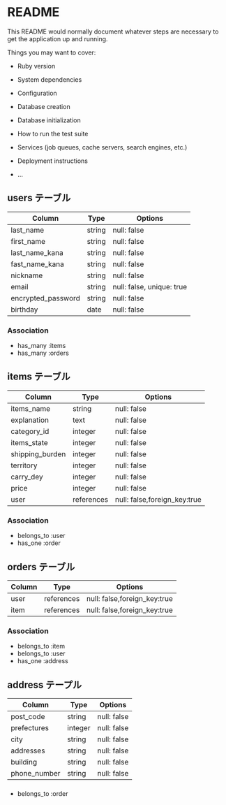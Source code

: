 # README

This README would normally document whatever steps are necessary to get the
application up and running.

Things you may want to cover:

* Ruby version

* System dependencies

* Configuration

* Database creation

* Database initialization

* How to run the test suite

* Services (job queues, cache servers, search engines, etc.)

* Deployment instructions

* ...

## users テーブル

| Column             | Type   | Options     |
| ------------------ | ------ | ----------- |
| last_name          | string | null: false |
| first_name         | string | null: false |
| last_name_kana     | string | null: false |
| fast_name_kana     | string | null: false |
| nickname           | string | null: false |
| email              | string | null: false, unique: true |
| encrypted_password | string | null: false |
| birthday           | date   | null: false |


### Association

- has_many :items
- has_many :orders

## items テーブル

| Column             | Type   | Options     |
| ------------------ | ------ | ----------- |
| items_name         | string | null: false |
| explanation        | text   | null: false |
| category_id        |integer | null: false |
| items_state        |integer | null: false |
| shipping_burden    |integer | null: false |
| territory          |integer | null: false |
| carry_dey          |integer | null: false |
| price              |integer | null: false |
| user               |references|null: false,foreign_key:true|

### Association

- belongs_to :user
- has_one :order

## orders テーブル

| Column             | Type   | Options    |
| ------------------ | ------ | ---------- |
| user               |references|null: false,foreign_key:true|
| item               |references|null: false,foreign_key:true|

### Association

- belongs_to :item
- belongs_to :user
- has_one :address

## address テープル
| Column             | Type   | Options    |
| ------------------ | ------ | ---------- |
| post_code          | string | null: false|
| prefectures        |integer | null: false|
| city               | string | null: false|
| addresses          | string | null: false|
| building           | string | null: false|
| phone_number       | string | null: false|

### 

- belongs_to :order